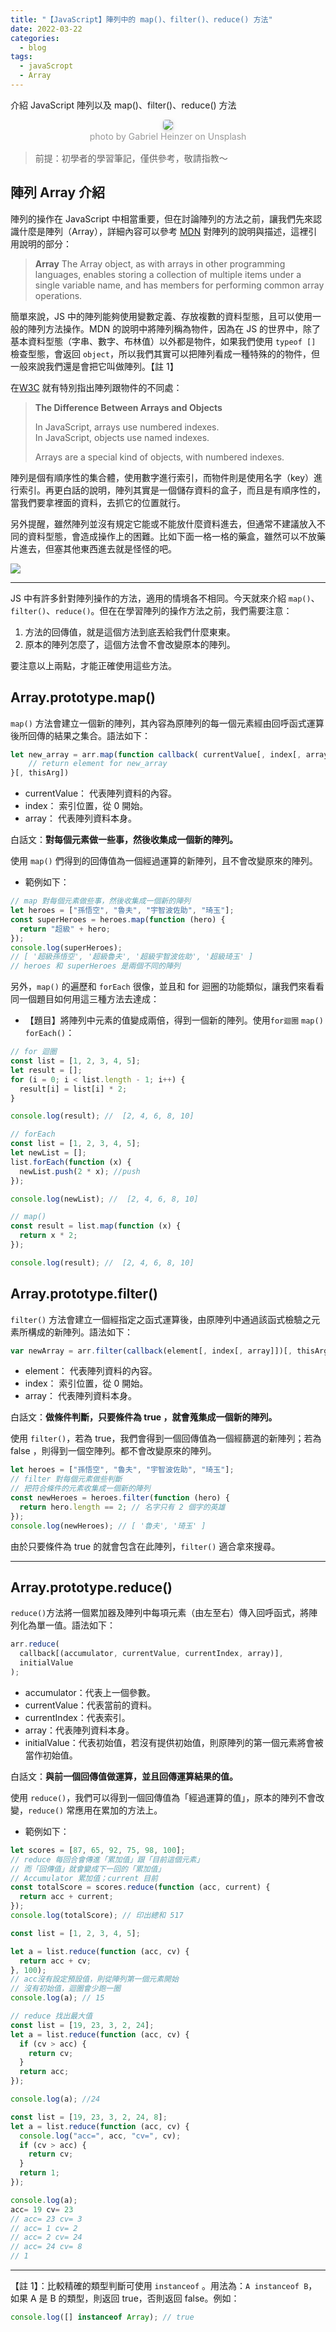 ```yaml
---
title: "【JavaScript】陣列中的 map()、filter()、reduce() 方法"
date: 2022-03-22
categories:
  - blog
tags:
  - javaScropt
  - Array
---
```


介紹 JavaScript 陣列以及 map()、filter()、reduce() 方法

<center>
    <img style="border-radius: 0.3125em;
    box-shadow: 0 2px 4px 0 rgba(34,36,38,.12),0 2px 10px 0 rgba(34,36,38,.08);" 
    src="https://miro.medium.com/max/875/0*eVCEJzH6xLSof2ql.jpeg">
    <br>
    <div style="color:orange;
    display: inline-block;
    color: #999;
    padding: 2px; font-size:14px">photo by Gabriel Heinzer on Unsplash</div>
</center>

> 前提：初學者的學習筆記，僅供參考，敬請指教～

## 陣列 Array 介紹

陣列的操作在 JavaScript 中相當重要，但在討論陣列的方法之前，讓我們先來認識什麼是陣列（Array），詳細內容可以參考 [MDN](https://developer.mozilla.org/en-US/docs/Web/JavaScript/Reference/Global_Objects/Array#examples) 對陣列的說明與描述，這裡引用說明的部分：

> **Array**
> The Array object, as with arrays in other programming languages, enables storing a collection of multiple items under a single variable name, and has members for performing common array operations.

簡單來說，JS 中的陣列能夠使用變數定義、存放複數的資料型態，且可以使用一般的陣列方法操作。MDN 的說明中將陣列稱為物件，因為在 JS 的世界中，除了基本資料型態（字串、數字、布林值）以外都是物件，如果我們使用 `typeof []` 檢查型態，會返回 `object`，所以我們其實可以把陣列看成一種特殊的的物件，但一般來說我們還是會把它叫做陣列。【註 1】

在[W3C](https://www.w3schools.com/js/js_arrays.asp) 就有特別指出陣列跟物件的不同處：

> **The Difference Between Arrays and Objects**
>
> In JavaScript, arrays use numbered indexes.  
> In JavaScript, objects use named indexes.
>
> Arrays are a special kind of objects, with numbered indexes.

陣列是個有順序性的集合體，使用數字進行索引，而物件則是使用名字（key）進行索引。再更白話的說明，陣列其實是一個儲存資料的盒子，而且是有順序性的，當我們要拿裡面的資料，去抓它的位置就行。

另外提醒，雖然陣列並沒有規定它能或不能放什麼資料進去，但通常不建議放入不同的資料型態，會造成操作上的困難。比如下面一格一格的藥盒，雖然可以不放藥片進去，但塞其他東西進去就是怪怪的吧。

![](https://i.imgur.com/im6nRwW.jpg)

---

JS 中有許多針對陣列操作的方法，適用的情境各不相同。今天就來介紹 `map()`、`filter()`、`reduce()`。但在在學習陣列的操作方法之前，我們需要注意：

1. 方法的回傳值，就是這個方法到底丟給我們什麼東東。
2. 原本的陣列怎麼了，這個方法會不會改變原本的陣列。

要注意以上兩點，才能正確使用這些方法。

## Array.prototype.map()

`map()` 方法會建立一個新的陣列，其內容為原陣列的每一個元素經由回呼函式運算後所回傳的結果之集合。語法如下：

```javascript
let new_array = arr.map(function callback( currentValue[, index[, array]]) {
    // return element for new_array
}[, thisArg])
```

- currentValue： 代表陣列資料的內容。
- index： 索引位置，從 0 開始。
- array： 代表陣列資料本身。

白話文：**對每個元素做一些事，然後收集成⼀個新的陣列。**

使用 `map()` 們得到的回傳值為一個經過運算的新陣列，且不會改變原來的陣列。

- 範例如下：

```javascript
// map 對每個元素做些事，然後收集成⼀個新的陣列
let heroes = ["孫悟空", "魯夫", "宇智波佐助", "琦⽟"];
const superHeroes = heroes.map(function (hero) {
  return "超級" + hero;
});
console.log(superHeroes);
// [ '超級孫悟空', '超級魯夫', '超級宇智波佐助', '超級琦⽟' ]
// heroes 和 superHeroes 是兩個不同的陣列
```

另外，`map()` 的遍歷和 `forEach` 很像，並且和 for 迴圈的功能類似，讓我們來看看同一個題目如何用這三種方法去達成：

- 【題目】將陣列中元素的值變成兩倍，得到一個新的陣列。使用`for迴圈` `map()` `forEach()`：

```javascript
// for 迴圈
const list = [1, 2, 3, 4, 5];
let result = [];
for (i = 0; i < list.length - 1; i++) {
  result[i] = list[i] * 2;
}

console.log(result); //  [2, 4, 6, 8, 10]
```

```javascript
// forEach
const list = [1, 2, 3, 4, 5];
let newList = [];
list.forEach(function (x) {
  newList.push(2 * x); //push
});

console.log(newList); //  [2, 4, 6, 8, 10]
```

```javascript
// map()
const result = list.map(function (x) {
  return x * 2;
});

console.log(result); //  [2, 4, 6, 8, 10]
```

## Array.prototype.filter()

`filter()` 方法會建立一個經指定之函式運算後，由原陣列中通過該函式檢驗之元素所構成的新陣列。語法如下：

```javascript
var newArray = arr.filter(callback(element[, index[, array]])[, thisArg])
```

- element： 代表陣列資料的內容。
- index： 索引位置，從 0 開始。
- array： 代表陣列資料本身。

白話文：**做條件判斷，只要條件為 true ，就會蒐集成一個新的陣列。**

使用 `filter()`，若為 true，我們會得到一個回傳值為一個經篩選的新陣列；若為 false ，則得到一個空陣列。都不會改變原來的陣列。

```javascript
let heroes = ["孫悟空", "魯夫", "宇智波佐助", "琦⽟"];
// filter 對每個元素做些判斷
// 把符合條件的元素收集成⼀個新的陣列
const newHeroes = heroes.filter(function (hero) {
  return hero.length == 2; // 名字只有 2 個字的英雄
});
console.log(newHeroes); // [ '魯夫', '琦⽟' ]
```

由於只要條件為 true 的就會包含在此陣列，`filter()` 適合拿來搜尋。

---

## Array.prototype.reduce()

`reduce()`方法將一個累加器及陣列中每項元素（由左至右）傳入回呼函式，將陣列化為單一值。語法如下：

```javascript
arr.reduce(
  callback[(accumulator, currentValue, currentIndex, array)],
  initialValue
);
```

- accumulator：代表上一個參數。
- currentValue：代表當前的資料。
- currentIndex：代表索引。
- array：代表陣列資料本身。
- initialValue：代表初始值，若沒有提供初始值，則原陣列的第一個元素將會被當作初始值。

白話文：**與前一個回傳值做運算，並且回傳運算結果的值。**

使用 `reduce()`，我們可以得到一個回傳值為「經過運算的值」，原本的陣列不會改變，`reduce()` 常應用在累加的方法上。

- 範例如下：

```javascript
let scores = [87, 65, 92, 75, 98, 100];
// reduce 每回合會傳進「累加值」跟「⽬前這個元素」
// ⽽「回傳值」就會變成下⼀回的「累加值」
// Accumulator 累加值；current 目前
const totalScore = scores.reduce(function (acc, current) {
  return acc + current;
});
console.log(totalScore); // 印出總和 517
```

```javascript
const list = [1, 2, 3, 4, 5];

let a = list.reduce(function (acc, cv) {
  return acc + cv;
}, 100);
// acc沒有設定預設值，則從陣列第一個元素開始
// 沒有初始值，迴圈會少跑一圈
console.log(a); // 15
```

```javascript
// reduce 找出最大值
const list = [19, 23, 3, 2, 24];
let a = list.reduce(function (acc, cv) {
  if (cv > acc) {
    return cv;
  }
  return acc;
});

console.log(a); //24
```

```javascript
const list = [19, 23, 3, 2, 24, 8];
let a = list.reduce(function (acc, cv) {
  console.log("acc=", acc, "cv=", cv);
  if (cv > acc) {
    return cv;
  }
  return 1;
});

console.log(a);　
acc= 19 cv= 23
// acc= 23 cv= 3
// acc= 1 cv= 2
// acc= 2 cv= 24
// acc= 24 cv= 8
// 1
```

---

【註 1】：比較精確的類型判斷可使用 `instanceof` 。用法為：`A instanceof B`，如果 A 是 B 的類型，則返回 true，否則返回 false。例如：

```javascript
console.log([] instanceof Array); // true
```
